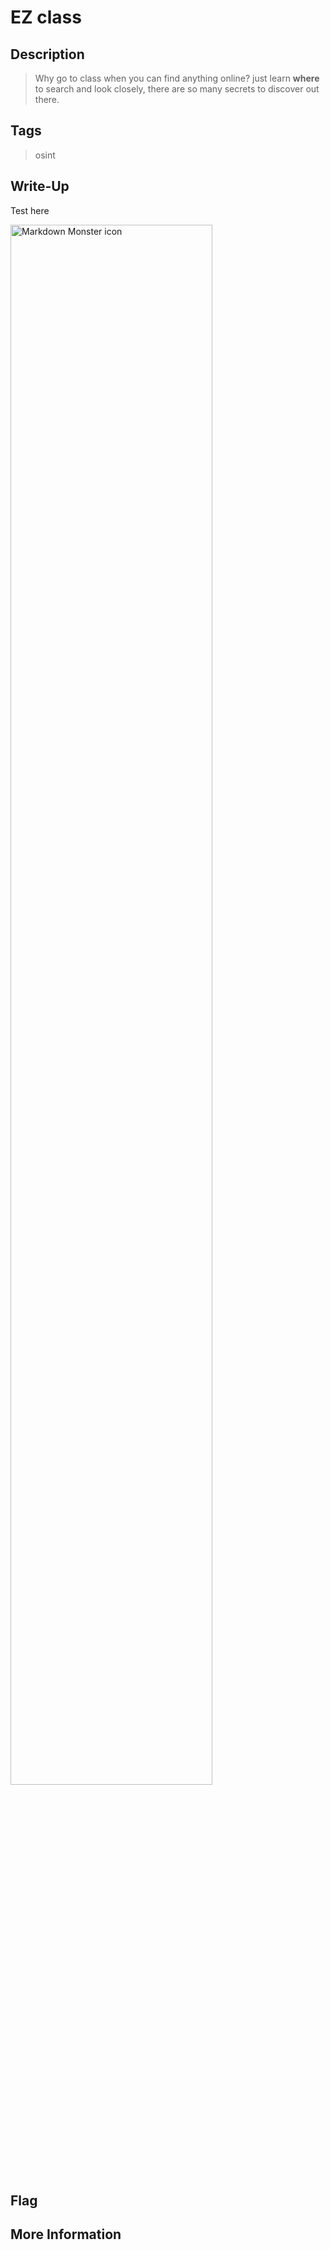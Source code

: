 # EZ class 

## Description

> Why go to class when you can find anything online? just learn **where** to search and look closely, there are so many secrets to discover out there.

## Tags

> osint

## Write-Up








Test here

<img src="./1.png"
     alt="Markdown Monster icon"
     style="
     width: 80%;
     diplay: box;"
/>


## Flag



## More Information

 
